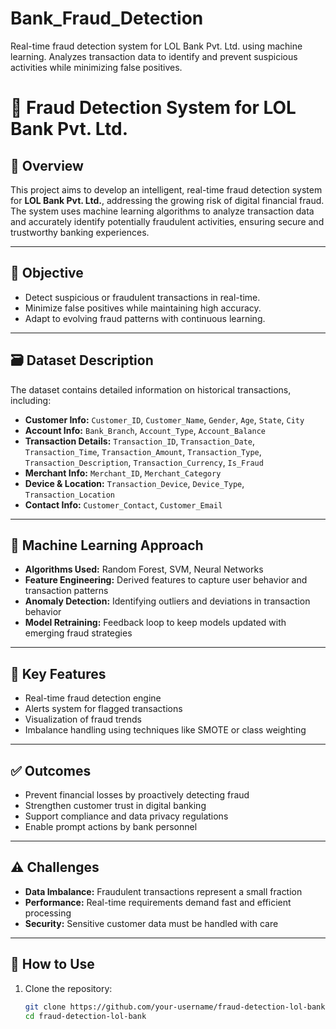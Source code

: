 # Bank_Fraud_Detection
Real-time fraud detection system for LOL Bank Pvt. Ltd. using machine learning. Analyzes transaction data to identify and prevent suspicious activities while minimizing false positives.

# 🔐 Fraud Detection System for LOL Bank Pvt. Ltd.

## 📌 Overview
This project aims to develop an intelligent, real-time fraud detection system for **LOL Bank Pvt. Ltd.**, addressing the growing risk of digital financial fraud. The system uses machine learning algorithms to analyze transaction data and accurately identify potentially fraudulent activities, ensuring secure and trustworthy banking experiences.

---

## 🎯 Objective
- Detect suspicious or fraudulent transactions in real-time.
- Minimize false positives while maintaining high accuracy.
- Adapt to evolving fraud patterns with continuous learning.

---

## 🗃️ Dataset Description
The dataset contains detailed information on historical transactions, including:

- **Customer Info:** `Customer_ID`, `Customer_Name`, `Gender`, `Age`, `State`, `City`
- **Account Info:** `Bank_Branch`, `Account_Type`, `Account_Balance`
- **Transaction Details:** `Transaction_ID`, `Transaction_Date`, `Transaction_Time`, `Transaction_Amount`, `Transaction_Type`, `Transaction_Description`, `Transaction_Currency`, `Is_Fraud`
- **Merchant Info:** `Merchant_ID`, `Merchant_Category`
- **Device & Location:** `Transaction_Device`, `Device_Type`, `Transaction_Location`
- **Contact Info:** `Customer_Contact`, `Customer_Email`

---

## 🧠 Machine Learning Approach
- **Algorithms Used:** Random Forest, SVM, Neural Networks
- **Feature Engineering:** Derived features to capture user behavior and transaction patterns
- **Anomaly Detection:** Identifying outliers and deviations in transaction behavior
- **Model Retraining:** Feedback loop to keep models updated with emerging fraud strategies

---

## 🚀 Key Features
- Real-time fraud detection engine
- Alerts system for flagged transactions
- Visualization of fraud trends
- Imbalance handling using techniques like SMOTE or class weighting

---

## ✅ Outcomes
- Prevent financial losses by proactively detecting fraud
- Strengthen customer trust in digital banking
- Support compliance and data privacy regulations
- Enable prompt actions by bank personnel

---

## ⚠️ Challenges
- **Data Imbalance:** Fraudulent transactions represent a small fraction
- **Performance:** Real-time requirements demand fast and efficient processing
- **Security:** Sensitive customer data must be handled with care

---

## 📎 How to Use
1. Clone the repository:
   ```bash
   git clone https://github.com/your-username/fraud-detection-lol-bank.git
   cd fraud-detection-lol-bank

